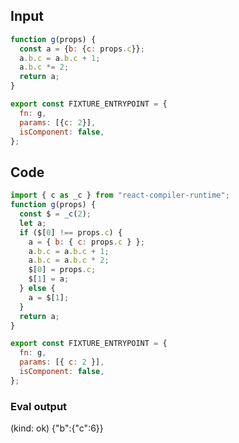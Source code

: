 
## Input

```javascript
function g(props) {
  const a = {b: {c: props.c}};
  a.b.c = a.b.c + 1;
  a.b.c *= 2;
  return a;
}

export const FIXTURE_ENTRYPOINT = {
  fn: g,
  params: [{c: 2}],
  isComponent: false,
};

```

## Code

```javascript
import { c as _c } from "react-compiler-runtime";
function g(props) {
  const $ = _c(2);
  let a;
  if ($[0] !== props.c) {
    a = { b: { c: props.c } };
    a.b.c = a.b.c + 1;
    a.b.c = a.b.c * 2;
    $[0] = props.c;
    $[1] = a;
  } else {
    a = $[1];
  }
  return a;
}

export const FIXTURE_ENTRYPOINT = {
  fn: g,
  params: [{ c: 2 }],
  isComponent: false,
};

```
      
### Eval output
(kind: ok) {"b":{"c":6}}